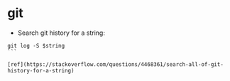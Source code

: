 # git

- Search git history for a string:

````
git log -S $string
```

[ref](https://stackoverflow.com/questions/4468361/search-all-of-git-history-for-a-string)
